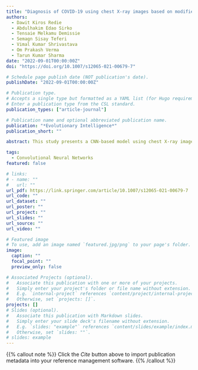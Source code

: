 ```yaml
---
title: "Diagnosis of COVID-19 using chest X-ray images based on modified DarkCovidNet model."
authors:
  - Dawit Kiros Redie
  - Abdulhakim Edao Sirko
  - Tensaie Melkamu Demissie
  - Semagn Sisay Teferi
  - Vimal Kumar Shrivastava
  - Om Prakash Verma
  - Tarun Kumar Sharma
date: "2022-09-01T00:00:00Z"
doi: "https://doi.org/10.1007/s12065-021-00679-7"

# Schedule page publish date (NOT publication's date).
publishDate: "2022-09-01T00:00:00Z"

# Publication type.
# Accepts a single type but formatted as a YAML list (for Hugo requirements).
# Enter a publication type from the CSL standard.
publication_types: ["article-journal"]

# Publication name and optional abbreviated publication name.
publication: "*Evolutionary Intelligence*"
publication_short: ""

abstract: This study presents a CNN-based model using chest X-ray images for accurate COVID-19 detection. The model achieved 99.53% accuracy for binary classification and 94.18% for multi-class classification.

tags:
  - Convolutional Neural Networks
featured: false

# links:
# - name: ""
#   url: ""
url_pdf: https://link.springer.com/article/10.1007/s12065-021-00679-7
url_code: ""
url_dataset: ""
url_poster: ""
url_project: ""
url_slides: ""
url_source: ""
url_video: ""

# Featured image
# To use, add an image named `featured.jpg/png` to your page's folder.
image:
  caption: ""
  focal_point: ""
  preview_only: false

# Associated Projects (optional).
#   Associate this publication with one or more of your projects.
#   Simply enter your project's folder or file name without extension.
#   E.g. `internal-project` references `content/project/internal-project/index.md`.
#   Otherwise, set `projects: []`.
projects: []
# Slides (optional).
#   Associate this publication with Markdown slides.
#   Simply enter your slide deck's filename without extension.
#   E.g. `slides: "example"` references `content/slides/example/index.md`.
#   Otherwise, set `slides: ""`.
# slides: example
---
```


{{% callout note %}}
Click the _Cite_ button above to import publication metadata into your reference management software.
{{% /callout %}}

<!-- {{% callout note %}}
Create your slides in Markdown - click the _Slides_ button to check out the example.
{{% /callout %}}

Add the publication's **full text** or **supplementary notes** here. You can use rich formatting such as including [code, math, and images](https://docs.hugoblox.com/content/writing-markdown-latex/). -->
